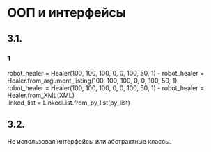 # ООП и интерфейсы
## 3.1.
### 1
robot_healer = Healer(100, 100, 100, 0, 0, 100, 50, 1) - robot_healer = Healer.from_argument_listing(100, 100, 100, 0, 0, 100, 50, 1)  
robot_healer = Healer(100, 100, 100, 0, 0, 100, 50, 1) - robot_healer = Healer.from_XML(XML)  
linked_list = LinkedList.from_py_list(py_list)  
## 3.2.
Не использовал интерфейсы или абстрактные классы.  